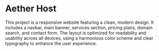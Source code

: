 # Aether Host
 This project is a responsive website featuring a clean, modern design. It includes a navbar, main banner, services section, pricing plans, domain search, and contact form. The layout is optimized for readability and usability across all devices, using a harmonious color scheme and clear typography to enhance the user experience.
